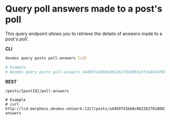 # Query poll answers made to a post's poll
This query endpoint allows you to retrieve the details of answers made to a post's poll'. 

**CLI**
 ```bash
desmos query posts poll-answers [id]

# Example
# desmos query posts poll-answers a4469741bb0c0622627810082a5f2e4e54fbbb888f25a4771a5eebc697d30cfc
``` 

**REST**
```
/posts/{postId}/poll-answers

# Example
# curl http://lcd.morpheus.desmos.network:1317/posts/a4469741bb0c0622627810082a5f2e4e54fbbb888f25a4771a5eebc697d30cfc/poll-answers
```

